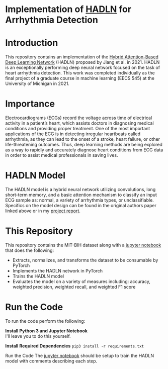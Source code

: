 # Implementation of [HADLN](https://www.ncbi.nlm.nih.gov/pmc/articles/PMC8289344/) for Arrhythmia Detection

# Introduction
This repository contains an implementation of the [Hybrid Attention-Based Deep Learning Network](https://www.ncbi.nlm.nih.gov/pmc/articles/PMC8289344/) (HADLN) proposed by Jiang et al. in 2021. HADLN is an exceptionally performing deep neural network focused on the task of heart arrhythmia detection. This work was completed individually as the final project of a graduate course in machine learning (EECS 545) at the University of Michigan in 2021.

# Importance
Electrocardiograms (ECGs) record the voltage across time of electrical activity in a patient’s heart, which assists doctors in diagnosing medical conditions and providing proper treatment. One of the most important applications of the ECG is in detecting irregular heartbeats called arrhythmia, as they can lead to the onset of a stroke, heart failure, or other life-threatening outcomes. Thus, deep learning methods are being explored as a way to rapidly and accurately diagnose heart conditions from ECG data in order to assist medical professionals in saving lives.

# HADLN Model
The HADLN model is a hybrid neural network utilizing convolutions, long short-term memory, and a basic attention mechanism to classify an input ECG sample as: normal, a variety of arrhythmia types, or unclassifiable. Specifics on the model design can be found in the original authors paper linked above or in my [project report](Project-Report.pdf).

# This Repository
This repository contains the MIT-BIH dataset along with a [jupyter notebook](hadln.ipynb) that does the following:
- Extracts, normalizes, and transforms the dataset to be consumable by PyTorch
- Implements the HADLN network in PyTorch
- Trains the HADLN model
- Evaluates the model on a variety of measures including: accuracy, weighted precision, weighted recall, and weighted F1 score

# Run the Code
To run the code perform the following:

**Install Python 3 and Jupyter Notebook**  
I'll leave you to do this yourself.

**Install Required Dependencies**
``pip3 install -r requirements.txt``

Run the Code
The [jupyter notebook](hadln.ipynb) should be setup to train the HADLN model with comments describing each step.
